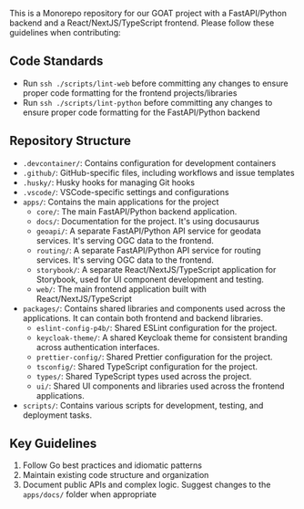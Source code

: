 This is a Monorepo repository for our GOAT project with a FastAPI/Python backend and a React/NextJS/TypeScript frontend.
Please follow these guidelines when contributing:

## Code Standards
- Run `ssh ./scripts/lint-web` before committing any changes to ensure proper code formatting for the frontend projects/libraries
- Run `ssh ./scripts/lint-python` before committing any changes to ensure proper code formatting for the FastAPI/Python backend

## Repository Structure
- `.devcontainer/`: Contains configuration for development containers
- `.github/`: GitHub-specific files, including workflows and issue templates
- `.husky/`: Husky hooks for managing Git hooks
- `.vscode/`: VSCode-specific settings and configurations
- `apps/`: Contains the main applications for the project
  - `core/`: The main FastAPI/Python backend application.
  - `docs/`: Documentation for the project. It's using docusaurus
  - `geoapi/`: A separate FastAPI/Python API service for geodata services. It's serving OGC data to the frontend. 
  - `routing/`: A separate FastAPI/Python API service for routing services. It's serving OGC data to the frontend.
  - `storybook/`: A separate React/NextJS/TypeScript application for Storybook, used for UI component development and testing.
  - `web/`: The main frontend application built with React/NextJS/TypeScript
- `packages/`: Contains shared libraries and components used across the applications. It can contain both frontend and backend libraries.
  - `eslint-config-p4b/`: Shared ESLint configuration for the project.
  - `keycloak-theme/`: A shared Keycloak theme for consistent branding across authentication interfaces.
  - `prettier-config/`: Shared Prettier configuration for the project.
  - `tsconfig/`: Shared TypeScript configuration for the project.
  - `types/`: Shared TypeScript types used across the project.
  - `ui/`: Shared UI components and libraries used across the frontend applications.
- `scripts/`: Contains various scripts for development, testing, and deployment tasks.

## Key Guidelines
1. Follow Go best practices and idiomatic patterns
2. Maintain existing code structure and organization
3. Document public APIs and complex logic. Suggest changes to the `apps/docs/` folder when appropriate

